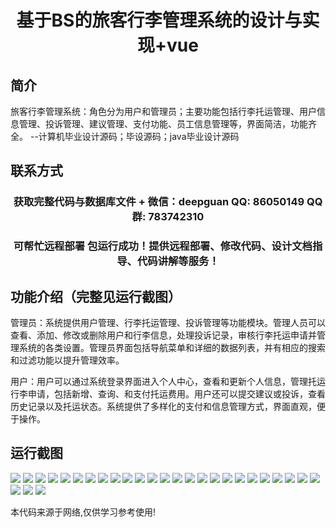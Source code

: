 <p><h1 align="center">基于BS的旅客行李管理系统的设计与实现+vue</h1></p>

## 简介
旅客行李管理系统：角色分为用户和管理员；主要功能包括行李托运管理、用户信息管理、投诉管理、建议管理、支付功能、员工信息管理等，界面简洁，功能齐全。    --计算机毕业设计源码；毕设源码；java毕业设计源码


## 联系方式
<p><h3 align="center">获取完整代码与数据库文件 + 微信：deepguan QQ: 86050149 QQ群: 783742310</h3></p>
<p><h3 align="center">可帮忙远程部署 包运行成功！提供远程部署、修改代码、设计文档指导、代码讲解等服务！</h3></p>

## 功能介绍（完整见运行截图）
管理员：系统提供用户管理、行李托运管理、投诉管理等功能模块。管理人员可以查看、添加、修改或删除用户和行李信息，处理投诉记录，审核行李托运申请并管理系统的各类设置。管理员界面包括导航菜单和详细的数据列表，并有相应的搜索和过滤功能以提升管理效率。

用户：用户可以通过系统登录界面进入个人中心，查看和更新个人信息，管理托运行李申请，包括新增、查询、和支付托运费用。用户还可以提交建议或投诉，查看历史记录以及托运状态。系统提供了多样化的支付和信息管理方式，界面直观，便于操作。


## 运行截图
![](img/001.jpg)
![](img/002.jpg)
![](img/003.jpg)
![](img/004.jpg)
![](img/005.jpg)
![](img/006.jpg)
![](img/007.jpg)
![](img/008.jpg)
![](img/009.jpg)
![](img/010.jpg)
![](img/011.jpg)
![](img/012.jpg)
![](img/013.jpg)
![](img/014.jpg)
![](img/015.jpg)
![](img/016.jpg)
![](img/017.jpg)
![](img/018.jpg)
![](img/019.jpg)
![](img/020.jpg)
![](img/021.jpg)
![](img/022.jpg)
![](img/023.jpg)
![](img/024.jpg)
![](img/025.jpg)
![](img/026.jpg)
![](img/027.jpg)
![](img/028.jpg)

<p>本代码来源于网络,仅供学习参考使用!</p>

